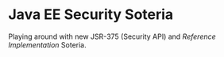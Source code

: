 # Java EE Security Soteria
Playing around with new JSR-375 (Security API) and _Reference Implementation_ Soteria.